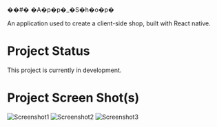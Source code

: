 ��#� �A�p�p�_�S�h�o�p�

An application used to create a client-side shop, built with React native.


# Project Status
This project is currently in development.

# Project Screen Shot(s)
![Screenshot1](https://user-images.githubusercontent.com/79651647/182102306-78b779ee-412e-42b1-a5a2-18053e2e7002.jpg)
![Screenshot2](https://user-images.githubusercontent.com/79651647/182102332-c6b8f698-5ac0-4968-ae96-30e1874a8335.jpg)
![Screenshot3](https://user-images.githubusercontent.com/79651647/182102355-93d3bd30-2353-4dfe-8477-f7f742f0b1ec.jpg)






